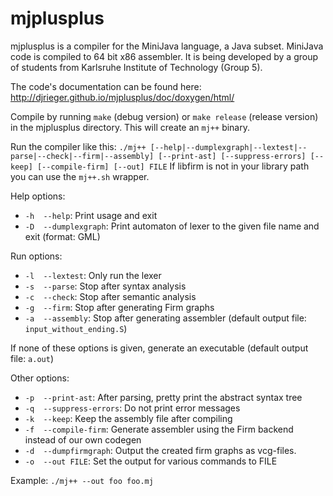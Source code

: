 mjplusplus
==========

mjplusplus is a compiler for the MiniJava language, a Java subset. MiniJava code is compiled to 64 bit x86 assembler. It is being developed by a group of students from Karlsruhe Institute of Technology (Group 5).

The code's documentation can be found here: http://djrieger.github.io/mjplusplus/doc/doxygen/html/ 

Compile by running `make` (debug version) or `make release` (release version) in the mjplusplus directory. This will create an `mj++` binary.

Run the compiler like this:
`./mj++ [--help|--dumplexgraph|--lextest|--parse|--check|--firm|--assembly] [--print-ast] [--suppress-errors] [--keep] [--compile-firm] [--out] FILE`
If libfirm is not in your library path you can use the `mj++.sh` wrapper.

Help options:
- `-h  --help`: Print usage and exit
- `-D  --dumplexgraph`: Print automaton of lexer to the given file name and exit (format: GML)

Run options:
- `-l  --lextest`: Only run the lexer
- `-s  --parse`: Stop after syntax analysis
- `-c  --check`: Stop after semantic analysis
- `-g  --firm`: Stop after generating Firm graphs
- `-a  --assembly`: Stop after generating assembler (default output file: `input_without_ending.S`)

If none of these options is given, generate an executable (default output file: `a.out`)

Other options:
- `-p  --print-ast`: After parsing, pretty print the abstract syntax tree
- `-q  --suppress-errors`: Do not print error messages
- `-k  --keep`: Keep the assembly file after compiling
- `-f  --compile-firm`: Generate assembler using the Firm backend instead of our own codegen
- `-d  --dumpfirmgraph`: Output the created firm graphs as vcg-files.
- `-o  --out FILE`: Set the output for various commands to FILE

Example: `./mj++ --out foo foo.mj`
